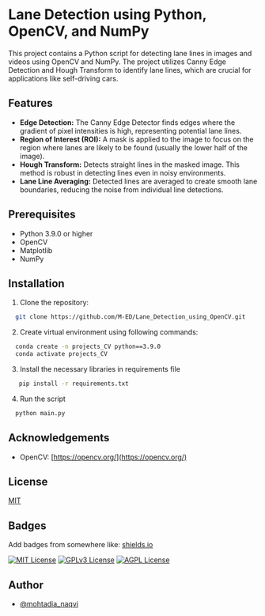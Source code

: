 
# Lane Detection using Python, OpenCV, and NumPy

This project contains a Python script for detecting lane lines in images and videos using OpenCV and NumPy. The project utilizes Canny Edge Detection and Hough Transform to identify lane lines, which are crucial for applications like self-driving cars.







## Features

- **Edge Detection:** The Canny Edge Detector finds edges where the gradient of pixel intensities is high, representing potential lane lines.
- **Region of Interest (ROI):** A mask is applied to the image to focus on the region where lanes are likely to be found (usually the lower half of the image).
- **Hough Transform:** Detects straight lines in the masked image. This method is robust in detecting lines even in noisy environments.
- **Lane Line Averaging:** Detected lines are averaged to create smooth lane boundaries, reducing the noise from individual line detections.

## Prerequisites
- Python 3.9.0 or higher 
- OpenCV
- Matplotlib
- NumPy

## Installation

1. Clone the repository:

```bash
  git clone https://github.com/M-ED/Lane_Detection_using_OpenCV.git
```

2. Create virtual environment using following commands:
```bash
  conda create -n projects_CV python==3.9.0
  conda activate projects_CV
```

3. Install the necessary libraries in requirements file
```bash
   pip install -r requirements.txt
```

4. Run the script
```bash
  python main.py
```


## Acknowledgements

- OpenCV: [https://opencv.org/](https://opencv.org/)




## License

[MIT](https://choosealicense.com/licenses/mit/)


## Badges

Add badges from somewhere like: [shields.io](https://shields.io/)

[![MIT License](https://img.shields.io/badge/License-MIT-green.svg)](https://choosealicense.com/licenses/mit/)
[![GPLv3 License](https://img.shields.io/badge/License-GPL%20v3-yellow.svg)](https://opensource.org/licenses/)
[![AGPL License](https://img.shields.io/badge/license-AGPL-blue.svg)](http://www.gnu.org/licenses/agpl-3.0)


## Author

- [@mohtadia_naqvi](https://github.com/M-ED)


